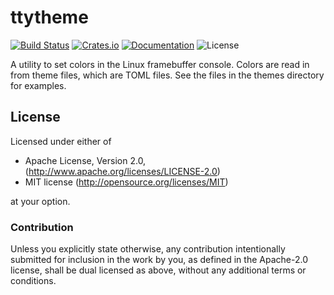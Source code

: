 # ttytheme

[![Build Status](https://travis-ci.org/remexre/ttytheme.svg?branch=master)](https://travis-ci.org/remexre/ttytheme)
[![Crates.io](https://img.shields.io/crates/v/ttytheme.svg)](https://crates.io/crates/ttytheme)
[![Documentation](https://docs.rs/ttytheme/badge.svg)](https://docs.rs/ttytheme/*/ttytheme/)
![License](https://img.shields.io/crates/l/ttytheme.svg)

A utility to set colors in the Linux framebuffer console.
Colors are read in from theme files, which are TOML files.
See the files in the themes directory for examples.

## License

Licensed under either of

 * Apache License, Version 2.0, (http://www.apache.org/licenses/LICENSE-2.0)
 * MIT license (http://opensource.org/licenses/MIT)

at your option.

### Contribution

Unless you explicitly state otherwise, any contribution intentionally submitted for inclusion in the work by you, as defined in the Apache-2.0 license, shall be dual licensed as above, without any additional terms or conditions.
